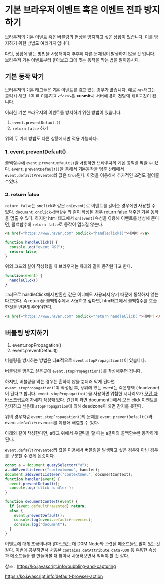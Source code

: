 # 기본 브라우저 이벤트 혹은 이벤트 전파 방지하기

브라우저의 기본 이벤트 혹은 버블링의 현상을 방지하고 싶은 상황이 있습니다. 이를 방지하기 위한 방법도 여러가지 입니다.

다만, 상황에 맞는 방법을 사용해야지 추후에 다른 문제점이 발생하지 않을 것 입니다. 브라우저 기본 이벤트부터 알아보고 그에 맞는 동작을 막는 법을 알아봅시다.

## 기본 동작 막기

브러우저의 기본 태그들은 기본 이벤트를 갖고 있는 경우가 많습니다. 예로 `<a>`태그는 클릭시 해당 URL로 이동하고 `<form>`은 **submit**시 서버에 폼이 전달돼 새로고침이 됩니다.

이러한 기본 브라우저의 이벤트를 방지하기 위한 방법이 있습니다.

1. `event.preventDefault()`
2. `return false` 하기

위의 두 가지 방법도 다른 상황에서만 적용 가능하다.

### 1. event.preventDefault()

콜백함수에 `event.preventDefault()`을 사용하면 브라우저의 기본 동작을 막을 수 있다. `event.preventDefault()`을 통해서 기본동작을 멈춘 상태에서 `event.defaultPrevented`의 값은 `true`된다. 이것을 이용해서 추가적인 조건도 걸어줄 수있다.

### 2. return false

`return false`는 `onclick`과 같은 `on[event]`로 이벤트를 걸어준 경우에만 사용할 수 있다. `document.onclick=콜백함수` 와 같이 작성된 경우 return false 해주면 기본 동작을 멈출 수 있다. 하지만 html 태그에서 `on[event]`속성을 이용해 이벤트를 생성해 준다면, 콜백함수에 `return false`로 동작이 멈추질 않는다.

```html
<a href="https://www.naver.com" onclick="handleClick()">네이버 </a>
```

```javascript
function handleClick() {
  console.log("event 막기");
  return false;
}
```

위의 코드와 같이 작성했을 때 브라우저는 아래와 같이 동작한다고 한다.

```javascript
function(event) {
  handleClick()
}
```

그러므로 handleClick에서 반환한 값은 어디에도 사용되지 않기 때문에 동작하지 않는다고한다. 즉 return을 콜백함수에서 사용하고 싶다면, html태그에서 콜백함수를 호출한것을 반환해 주어야한다.

```html
<a href="https://www.naver.com" onclick="return handleClick()">네이버 </a>
```

## 버블링 방지하기

1. event.stopPropagation()
2. event.preventDefault()

버블링을 방지하는 방법은 대표적으로 `event.stopPropagation()`이 있습니다.

버블링을 멈추고 싶은곳에 `event.stopPropagation()`를 작성해주면 됩니다.

하지만, 버블링을 막는 경우는 흔하지 않을 뿐더러 막게 된다면 `event.stopPropagation()`이 작성된 후, 상위에 있는 event는 죽은영역 (deadzone)이 된다고 합니다. `event.stopPropagation()`을 사용하면 위험한 시나리오가 [모던 자바스크립트](https://ko.javascript.info/bubbling-and-capturing)에 자세히 작성돼 있다. 간단히 하면 document단에서 모든 click 이벤트를 감지하고 싶은데 `stopPropagation`에 의해 deadzone이 되면 감지를 못한다.

위의 경우처럼 `event.stopPropagation()`의 문제를 `event.preventDefault()`와 `event.defaultPrevented`를 이용해 해결할 수 있다.

아래와 같이 작성한다면, a태그 위에서 우클릭을 할 때는 a클릭의 콜백함수만 동작하게 된다.

`event.defaultPrevented`의 값을 이용해서 버블링을 발생하고 싶은 경우와 아닌 경우를 구분할 수 있게 된것이다.

```javascript
const a = document.querySelector("a");
a.addEventListener("contextmenu", handler);
document.addEventListener("contextmenu", documentContext);
function handler(event) {
  event.preventDefault();
  console.log("click handler");
}

function documentContext(event) {
  if (event.defaultPrevented) return;
  else {
    event.preventDefault();
    console.log(event.defaultPrevented);
    console.log("document");
  }
}
```

이벤트에 대해 조금이나마 알아보았는데 DOM Node와 관련된 메소드들도 많이 있는것 같다. 이번에 공부하면서 처음본 `contains`, `getAttribute`, `data-OOO` 등 유용한 속성과 메소드들을 뭘 만들어볼 때 찾아서 사용해보면서 익혀야 할 것 같다.

참조 : https://ko.javascript.info/bubbling-and-capturing

https://ko.javascript.info/default-browser-action
